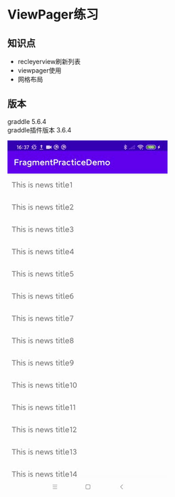 # ViewPager练习
## 知识点
- recleyerview刷新列表
- viewpager使用
- 网格布局

## 版本
graddle 5.6.4  
graddle插件版本 3.6.4

![demo显示](./image/demo.gif)





